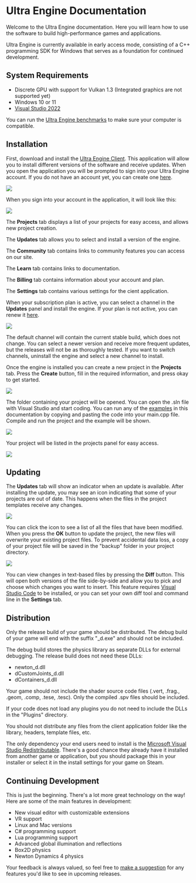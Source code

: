 # Ultra Engine Documentation

Welcome to the Ultra Engine documentation. Here you will learn how to use the software to build high-performance games and applications.

Ultra Engine is currently available in early access mode, consisting of a C++ programming SDK for Windows that serves as a foundation for continued development.

## System Requirements

- Discrete GPU with support for Vulkan 1.3 (Integrated graphics are not supported yet)
- Windows 10 or 11
- [Visual Studio 2022](https://visualstudio.microsoft.com/)

You can run the [Ultra Engine benchmarks](https://github.com/UltraEngine/Benchmarks) to make sure your computer is compatible.

## Installation

First, download and install the [Ultra Engine Client](https://ultraengine.github.io/files/UltraClient.exe). This application will allow you to install different versions of the software and receive updates. When you open the application you will be prompted to sign into your Ultra Engine account. If you do not have an account yet, you can create one [here](https://www.ultraengine.com/community/register).

![](https://raw.githubusercontent.com/UltraEngine/Documentation/master/Images/client_signin.jpg)

When you sign into your account in the application, it will look like this:

![](https://raw.githubusercontent.com/UltraEngine/Documentation/master/Images/client_start.jpg)

The **Projects** tab displays a list of your projects for easy access, and allows new project creation.

The **Updates** tab allows you to select and install a version of the engine.

The **Community** tab contains links to community features you can access on our site.

The **Learn** tab contains links to documentation.

The **Billing** tab contains information about your account and plan.

The **Settings** tab contains various settings for the cient application.

When your subscription plan is active, you can select a channel in the **Updates** panel and install the engine. If your plan is not active, you can renew it [here](https://www.ultraengine.com/community/store).

![](https://raw.githubusercontent.com/UltraEngine/Documentation/master/Images/client_install.jpg)

The default channel will contain the current stable build, which does not change. You can select a newer version and receive more frequent updates, but the releases will not be as thoroughly tested. If you want to switch channels, uninstall the engine and select a new channel to install.

Once the engine is installed you can create a new project in the **Projects** tab. Press the **Create** button, fill in the required information, and press okay to get started.

![](https://raw.githubusercontent.com/UltraEngine/Documentation/master/Images/client_newproject.jpg)

The folder containing your project will be opened. You can open the .sln file with Visual Studio and start coding. You can run any of the [examples](LoadModel.md) in this documentation by copying and pasting the code into your main.cpp file. Compile and run the project and the example will be shown.

![](https://raw.githubusercontent.com/UltraEngine/Documentation/master/Images/projectfiles.jpg)

Your project will be listed in the projects panel for easy access.

![](https://raw.githubusercontent.com/UltraEngine/Documentation/master/Images/client_projects.jpg)

## Updating

The **Updates** tab will show an indicator when an update is available. After installing the update, you may see an icon indicating that some of your projects are out of date. This happens when the files in the project templates receive any changes.

![](https://raw.githubusercontent.com/UltraEngine/Documentation/master/Images/client_projectoutdated.jpg)

You can click the icon to see a list of all the files that have been modified. When you press the **OK** button to update the project, the new files will overwrite your existing project files. To prevent accidental data loss, a copy of your project file will be saved in the "backup" folder in your project directory.

![](https://raw.githubusercontent.com/UltraEngine/Documentation/master/Images/client_projectsync.jpg)

You can view changes in text-based files by pressing the **Diff** button. This will open both versions of the file side-by-side and allow you to pick and choose which changes you want to insert. This feature requires [Visual Studio Code](https://code.visualstudio.com/download) to be installed, or you can set your own diff tool and command line in the **Settings** tab.

## Distribution

Only the release build of your game should be distributed. The debug build of your game will end with the suffix "_d.exe" and should not be included.

The debug build stores the physics library as separate DLLs for external debugging. The release build does not need these DLLs:
- newton_d.dll
- dCustomJoints_d.dll
- dContainers_d.dll

Your game should not include the shader source code files (.vert, .frag., .geom, .comp, .tese, .tesc). Only the compiled .spv files should be included.

If your code does not load any plugins you do not need to include the DLLs in the "Plugins" directory.

You should not distribute any files from the client application folder like the library, headers, template files, etc.

The only dependency your end users need to install is the [Microsoft Visual Studio Redistributable](https://aka.ms/vs/17/release/vc_redist.x64.exe). There's a good chance they already have it installed from another game or application, but you should package this in your installer or select it in the install settings for your game on Steam.

## Continuing Development

This is just the beginning. There's a lot more great technology on the way! Here are some of the main features in development:

- New visual editor with customizable extensions
- VR support
- Linux and Mac versions
- C# programming support
- Lua programming support
- Advanced global illumination and reflections
- Box2D physics
- Newton Dynamics 4 physics

Your feedback is always valued, so feel free to [make a suggestion](https://www.ultraengine.com/community/forum/3-suggestion-box/) for any features you'd like to see in upcoming releases.

